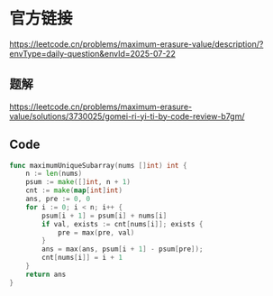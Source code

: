 # 官方链接
https://leetcode.cn/problems/maximum-erasure-value/description/?envType=daily-question&envId=2025-07-22

## 题解
https://leetcode.cn/problems/maximum-erasure-value/solutions/3730025/gomei-ri-yi-ti-by-code-review-b7gm/

## Code
```go
func maximumUniqueSubarray(nums []int) int {
    n := len(nums)
    psum := make([]int, n + 1)
    cnt := make(map[int]int)
    ans, pre := 0, 0
    for i := 0; i < n; i++ {
        psum[i + 1] = psum[i] + nums[i]
        if val, exists := cnt[nums[i]]; exists {
            pre = max(pre, val)
        }
        ans = max(ans, psum[i + 1] - psum[pre]);
        cnt[nums[i]] = i + 1
    }
    return ans
}

```
